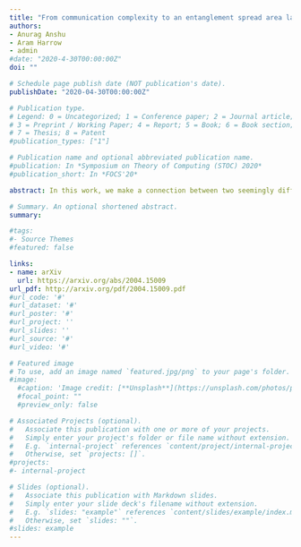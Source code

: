 ```yaml
---
title: "From communication complexity to an entanglement spread area law in the ground state of gapped local Hamiltonians"
authors:
- Anurag Anshu
- Aram Harrow
- admin
#date: "2020-4-30T00:00:00Z"
doi: ""

# Schedule page publish date (NOT publication's date).
publishDate: "2020-04-30T00:00:00Z"

# Publication type.
# Legend: 0 = Uncategorized; 1 = Conference paper; 2 = Journal article;
# 3 = Preprint / Working Paper; 4 = Report; 5 = Book; 6 = Book section;
# 7 = Thesis; 8 = Patent
#publication_types: ["1"]

# Publication name and optional abbreviated publication name.
#publication: In *Symposium on Theory of Computing (STOC) 2020*
#publication_short: In *FOCS'20*

abstract: In this work, we make a connection between two seemingly different problems. The first problem involves characterizing the properties of entanglement in the ground state of gapped local Hamiltonians, which is a central topic in quantum many-body physics. The second problem is on the communication complexity of testing bipartite states with EPR assistance, a well-known question in quantum information theory. We construct a communication protocol for testing (or measuring) the ground state and use its communication complexity to reveal a new structural property for the ground state entanglement. This property, known as the entanglement spread, roughly measures the log of the ratio between the largest and the smallest Schmidt coefficients across a cut in the ground state. Our main result shows that gapped ground states possess limited entanglement spread across any cut, exhibiting an ''area law'' behavior. Our result quite generally applies to any interaction graph with an improved bound for the special case of lattices. This entanglement spread area law includes interaction graphs constructed in [Aharonov et al., FOCS'14] that violate a generalized area law for the entanglement entropy. Our construction also provides evidence for a conjecture in physics by Li and Haldane on the entanglement spectrum of lattice Hamiltonians [Li and Haldane, PRL'08]. On the technical side, we use recent advances in Hamiltonian simulation algorithms along with quantum phase estimation to give a new construction for an approximate ground space projector (AGSP) over arbitrary interaction graphs. 

# Summary. An optional shortened abstract.
summary:   

#tags:
#- Source Themes
#featured: false

links:
- name: arXiv 
  url: https://arxiv.org/abs/2004.15009
url_pdf: http://arxiv.org/pdf/2004.15009.pdf
#url_code: '#'
#url_dataset: '#'
#url_poster: '#'
#url_project: ''
#url_slides: ''
#url_source: '#'
#url_video: '#'

# Featured image
# To use, add an image named `featured.jpg/png` to your page's folder. 
#image:
  #caption: 'Image credit: [**Unsplash**](https://unsplash.com/photos/pLCdAaMFLTE)'
  #focal_point: ""
  #preview_only: false

# Associated Projects (optional).
#   Associate this publication with one or more of your projects.
#   Simply enter your project's folder or file name without extension.
#   E.g. `internal-project` references `content/project/internal-project/index.md`.
#   Otherwise, set `projects: []`.
#projects:
#- internal-project

# Slides (optional).
#   Associate this publication with Markdown slides.
#   Simply enter your slide deck's filename without extension.
#   E.g. `slides: "example"` references `content/slides/example/index.md`.
#   Otherwise, set `slides: ""`.
#slides: example
---
```




